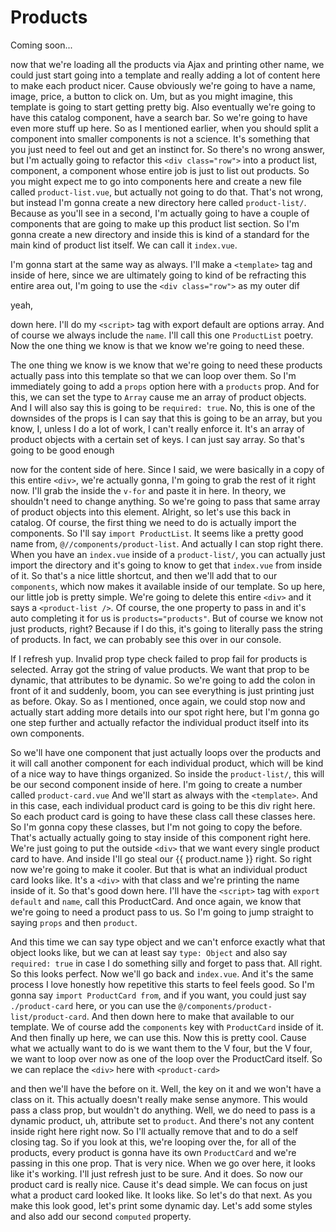 # Products

Coming soon...

now that we're loading all the products via Ajax and printing other name, we could
just start going into a template and really adding a lot of content here to make each
product nicer. Cause obviously we're going to have a name, image, price, a button to
click on. Um, but as you might imagine, this template is going to start getting
pretty big. Also eventually we're going to have this catalog component, have a search
bar. So we're going to have even more stuff up here. So as I mentioned earlier, when
you should split a component into smaller components is not a science. It's something
that you just need to feel out and get an instinct for. So there's no wrong answer,
but I'm actually going to refactor this `<div class="row">` into a product list,
component, a component whose entire job is just to list out products. So you might
expect me to go into components here and create a new file called 
`product-list.vue`, but actually not going to do that. That's not wrong, but
instead I'm gonna create a new directory here called `product-list/`. Because as
you'll see in a second, I'm actually going to have a couple of components that are
going to make up this product list section. So I'm gonna create a new directory and
inside this is kind of a standard for the main kind of product list itself. We can
call it `index.vue`.

I'm gonna start at the same way as always. I'll make a `<template>` tag and inside of
here, since we are ultimately going to kind of be refracting this entire area out,
I'm going to use the `<div class="row">` as my outer dif

yeah,

down here. I'll do my `<script>` tag with export default are options array. And of course
we always include the `name`. I'll call this one `ProductList` poetry. Now the one thing
we know is that we know we're going to need these.

The one thing we know is we know that we're going to need these products actually
pass into this template so that we can loop over them. So I'm immediately going to
add a `props` option here with a `products` prop. And for this, we can set the type to
`Array` cause me an array of product objects. And I will also say this is going to be
`required: true`. No, this is one of the downsides of the props is I can say that this
is going to be an array, but you know, I, unless I do a lot of work, I can't really
enforce it. It's an array of product objects with a certain set of keys. I can just
say array. So that's going to be good enough

now for the content side of here. Since I said, we were basically in a copy of this
entire `<div>`, we're actually gonna, I'm going to grab the rest of it right now. I'll
grab the inside the `v-for` and paste it in here. In theory, we shouldn't need to
change anything. So we're going to pass that same array of product objects into this
element. Alright, so let's use this back in catalog. Of course, the first thing we
need to do is actually import the components. So I'll say `import ProductList`. It
seems like a pretty good name from, `@//components/product-list`.
And actually I can stop right there. When you have an `index.vue` inside of a
`product-list/`, you can actually just import the directory and it's going to know to
get that `index.vue` from inside of it. So that's a nice little shortcut, and
then we'll add that to our `components`, which now makes it available inside of our
template. So up here, our little job is pretty simple. We're going to delete this
entire `<div>` and it says a `<product-list />`. Of course, the one property to pass in and
it's auto completing it for us is `products="products"`. But of course we know not just
products, right? Because if I do this, it's going to literally pass the string of
products. In fact, we can probably see this over in our console.

If I refresh yup. Invalid prop type check failed to prop fail for products is
selected. Array got the string of value products. We want that prop to be dynamic,
that attributes to be dynamic. So we're going to add the colon in front of it and
suddenly, boom, you can see everything is just printing just as before. Okay. So as I
mentioned, once again, we could stop now and actually start adding more details into
our spot right here, but I'm gonna go one step further and actually refactor the
individual product itself into its own components.

So we'll have one component that just actually loops over the products and it will
call another component for each individual product, which will be kind of a nice way
to have things organized. So inside the `product-list/`, this will be our second
component inside of here. I'm going to create a number called `product-card.vue`
And we'll start as always with the `<template>`. And in this case, each individual
product card is going to be this div right here. So each product card is going to
have these class call these classes here. So I'm gonna copy these classes, but I'm
not going to copy the before. That's actually actually going to stay inside of this
component right here. We're just going to put the outside `<div>` that we want every
single product card to have. And inside I'll go steal our {{ product.name }}
right. So right now we're going to make it cooler. But that is what an individual
product card looks like. It's a `<div>` with that class and we're printing the name
inside of it. So that's good down here. I'll have the `<script>` tag with `export default`
and `name`, call this ProductCard. And once again, we know that we're going to need a
product pass to us. So I'm going to jump straight to saying `props` and then `product`.

And this time we can say type object and we can't enforce exactly what that object
looks like, but we can at least say `type: Object` and also say `required: true` in case I
do something silly and forget to pass that. All right. So this looks perfect. Now
we'll go back and `index.vue`. And it's the same process I love honestly how
repetitive this starts to feel feels good. So I'm gonna say `import ProductCard from`,
and if you want, you could just say `./product-card` here, or you can use the 
`@/components/product-list/product-card`. And then down here to make that available
to our template. We of course add the `components` key with `ProductCard` inside of it.
And then finally up here, we can use this. Now this is pretty cool. Cause what we
actually want to do is we want them to the V four, but the V four, we want to loop
over now as one of the loop over the ProductCard itself. So we can replace the `<div>`
here with `<product-card>`

and then we'll have the before on it. Well, the key on it and we won't have a class
on it. This actually doesn't really make sense anymore. This would pass a class prop,
but wouldn't do anything. Well, we do need to pass is a dynamic product, uh,
attribute set to `product`. And there's not any content inside right here right now. So
I'll actually remove that and to do a self closing tag. So if you look at this, we're
looping over the, for all of the products, every product is gonna have its own
`ProductCard` and we're passing in this one prop. That is very nice. When we go over
here, it looks like it's working. I'll just refresh just to be sure. And it does. So
now our product card is really nice. Cause it's dead simple. We can focus on just
what a product card looked like. It looks like. So let's do that next. As you make
this look good, let's print some dynamic day. Let's add some styles and also add our
second `computed` property.


